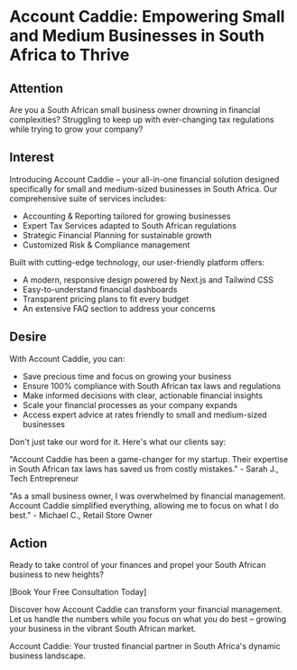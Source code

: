 # Account Caddie: Empowering Small and Medium Businesses in South Africa to Thrive

## Attention
Are you a South African small business owner drowning in financial complexities? Struggling to keep up with ever-changing tax regulations while trying to grow your company?

## Interest
Introducing Account Caddie – your all-in-one financial solution designed specifically for small and medium-sized businesses in South Africa. Our comprehensive suite of services includes:

- Accounting & Reporting tailored for growing businesses
- Expert Tax Services adapted to South African regulations
- Strategic Financial Planning for sustainable growth
- Customized Risk & Compliance management

Built with cutting-edge technology, our user-friendly platform offers:

- A modern, responsive design powered by Next.js and Tailwind CSS
- Easy-to-understand financial dashboards
- Transparent pricing plans to fit every budget
- An extensive FAQ section to address your concerns

## Desire
With Account Caddie, you can:

- Save precious time and focus on growing your business
- Ensure 100% compliance with South African tax laws and regulations
- Make informed decisions with clear, actionable financial insights
- Scale your financial processes as your company expands
- Access expert advice at rates friendly to small and medium-sized businesses

Don't just take our word for it. Here's what our clients say:

"Account Caddie has been a game-changer for my startup. Their expertise in South African tax laws has saved us from costly mistakes." - Sarah J., Tech Entrepreneur

"As a small business owner, I was overwhelmed by financial management. Account Caddie simplified everything, allowing me to focus on what I do best." - Michael C., Retail Store Owner

## Action
Ready to take control of your finances and propel your South African business to new heights?

[Book Your Free Consultation Today]

Discover how Account Caddie can transform your financial management. Let us handle the numbers while you focus on what you do best – growing your business in the vibrant South African market.

Account Caddie: Your trusted financial partner in South Africa's dynamic business landscape.